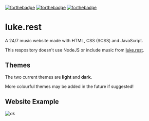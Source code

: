[![forthebadge](https://forthebadge.com/images/badges/powered-by-electricity.svg)](https://forthebadge.com)
[![forthebadge](https://forthebadge.com/images/badges/uses-html.svg)](https://forthebadge.com)
[![forthebadge](https://forthebadge.com/images/badges/made-with-crayons.svg)](https://forthebadge.com)

# luke.rest
A 24/7 music website made with HTML, CSS (SCSS) and JavaScript. 

This respository doesn't use NodeJS or include music from [luke.rest](https://luke.rest). 

## Themes
The two current themes are **light** and **dark**.

More colourful themes may be added in the future if suggested!

## Website Example

![ok](https://cdn.luke.mx/cd9618b3-0527-4ad6-8298-585c232da988.gif)
